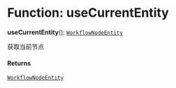 # Function: useCurrentEntity

**useCurrentEntity**(): [`WorkflowNodeEntity`](/auto-docs/free-layout-core/variables/WorkflowNodeEntity-1.md)

获取当前节点

#### Returns

[`WorkflowNodeEntity`](/auto-docs/free-layout-core/variables/WorkflowNodeEntity-1.md)
